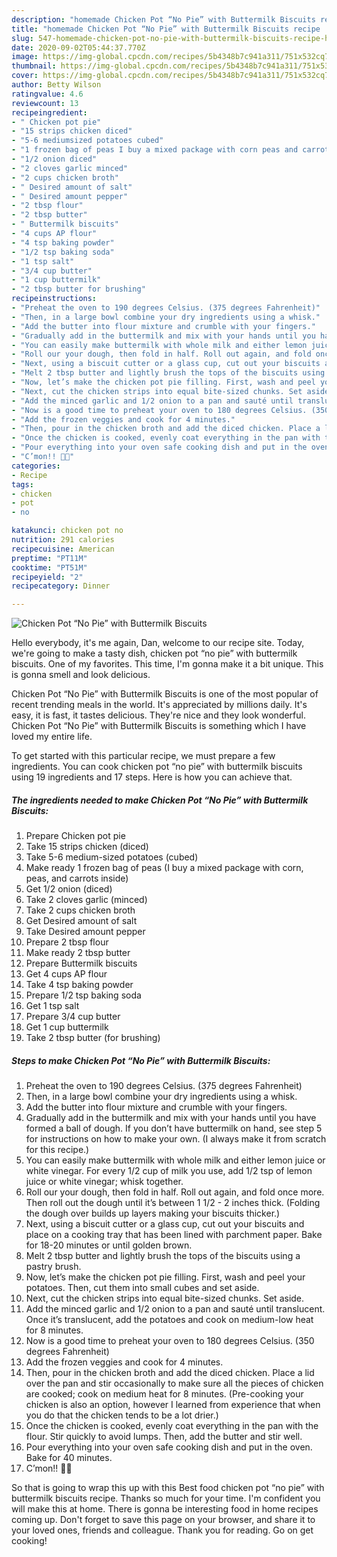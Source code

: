 ```yaml
---
description: "homemade Chicken Pot “No Pie” with Buttermilk Biscuits recipe | how long to bake Chicken Pot “No Pie” with Buttermilk Biscuits"
title: "homemade Chicken Pot “No Pie” with Buttermilk Biscuits recipe | how long to bake Chicken Pot “No Pie” with Buttermilk Biscuits"
slug: 547-homemade-chicken-pot-no-pie-with-buttermilk-biscuits-recipe-how-long-to-bake-chicken-pot-no-pie-with-buttermilk-biscuits
date: 2020-09-02T05:44:37.770Z
image: https://img-global.cpcdn.com/recipes/5b4348b7c941a311/751x532cq70/chicken-pot-no-pie-with-buttermilk-biscuits-recipe-main-photo.jpg
thumbnail: https://img-global.cpcdn.com/recipes/5b4348b7c941a311/751x532cq70/chicken-pot-no-pie-with-buttermilk-biscuits-recipe-main-photo.jpg
cover: https://img-global.cpcdn.com/recipes/5b4348b7c941a311/751x532cq70/chicken-pot-no-pie-with-buttermilk-biscuits-recipe-main-photo.jpg
author: Betty Wilson
ratingvalue: 4.6
reviewcount: 13
recipeingredient:
- " Chicken pot pie"
- "15 strips chicken diced"
- "5-6 mediumsized potatoes cubed"
- "1 frozen bag of peas I buy a mixed package with corn peas and carrots inside"
- "1/2 onion diced"
- "2 cloves garlic minced"
- "2 cups chicken broth"
- " Desired amount of salt"
- " Desired amount pepper"
- "2 tbsp flour"
- "2 tbsp butter"
- " Buttermilk biscuits"
- "4 cups AP flour"
- "4 tsp baking powder"
- "1/2 tsp baking soda"
- "1 tsp salt"
- "3/4 cup butter"
- "1 cup buttermilk"
- "2 tbsp butter for brushing"
recipeinstructions:
- "Preheat the oven to 190 degrees Celsius. (375 degrees Fahrenheit)"
- "Then, in a large bowl combine your dry ingredients using a whisk."
- "Add the butter into flour mixture and crumble with your fingers."
- "Gradually add in the buttermilk and mix with your hands until you have formed a ball of dough. If you don’t have buttermilk on hand, see step 5 for instructions on how to make your own. (I always make it from scratch for this recipe.)"
- "You can easily make buttermilk with whole milk and either lemon juice or white vinegar. For every 1/2 cup of milk you use, add 1/2 tsp of lemon juice or white vinegar; whisk together."
- "Roll our your dough, then fold in half. Roll out again, and fold once more. Then roll out the dough until it’s between 1 1/2 - 2 inches thick. (Folding the dough over builds up layers making your biscuits thicker.)"
- "Next, using a biscuit cutter or a glass cup, cut out your biscuits and place on a cooking tray that has been lined with parchment paper. Bake for 18-20 minutes or until golden brown."
- "Melt 2 tbsp butter and lightly brush the tops of the biscuits using a pastry brush."
- "Now, let’s make the chicken pot pie filling. First, wash and peel your potatoes. Then, cut them into small cubes and set aside."
- "Next, cut the chicken strips into equal bite-sized chunks. Set aside."
- "Add the minced garlic and 1/2 onion to a pan and sauté until translucent. Once it’s translucent, add the potatoes and cook on medium-low heat for 8 minutes."
- "Now is a good time to preheat your oven to 180 degrees Celsius. (350 degrees Fahrenheit)"
- "Add the frozen veggies and cook for 4 minutes."
- "Then, pour in the chicken broth and add the diced chicken. Place a lid over the pan and stir occasionally to make sure all the pieces of chicken are cooked; cook on medium heat for 8 minutes. (Pre-cooking your chicken is also an option, however I learned from experience that when you do that the chicken tends to be a lot drier.)"
- "Once the chicken is cooked, evenly coat everything in the pan with the flour. Stir quickly to avoid lumps. Then, add the butter and stir well."
- "Pour everything into your oven safe cooking dish and put in the oven. Bake for 40 minutes."
- "C’mon!! 🤤😍"
categories:
- Recipe
tags:
- chicken
- pot
- no

katakunci: chicken pot no 
nutrition: 291 calories
recipecuisine: American
preptime: "PT11M"
cooktime: "PT51M"
recipeyield: "2"
recipecategory: Dinner

---
```



![Chicken Pot “No Pie” with Buttermilk Biscuits](https://img-global.cpcdn.com/recipes/5b4348b7c941a311/751x532cq70/chicken-pot-no-pie-with-buttermilk-biscuits-recipe-main-photo.jpg)

Hello everybody, it's me again, Dan, welcome to our recipe site. Today, we're going to make a tasty dish, chicken pot “no pie” with buttermilk biscuits. One of my favorites. This time, I'm gonna make it a bit unique. This is gonna smell and look delicious.



Chicken Pot “No Pie” with Buttermilk Biscuits is one of the most popular of recent trending meals in the world. It's appreciated by millions daily. It's easy, it is fast, it tastes delicious. They're nice and they look wonderful. Chicken Pot “No Pie” with Buttermilk Biscuits is something which I have loved my entire life.


To get started with this particular recipe, we must prepare a few ingredients. You can cook chicken pot “no pie” with buttermilk biscuits using 19 ingredients and 17 steps. Here is how you can achieve that.

<!--inarticleads1-->

##### The ingredients needed to make Chicken Pot “No Pie” with Buttermilk Biscuits:

1. Prepare  Chicken pot pie
1. Take 15 strips chicken (diced)
1. Take 5-6 medium-sized potatoes (cubed)
1. Make ready 1 frozen bag of peas (I buy a mixed package with corn, peas, and carrots inside)
1. Get 1/2 onion (diced)
1. Take 2 cloves garlic (minced)
1. Take 2 cups chicken broth
1. Get  Desired amount of salt
1. Take  Desired amount pepper
1. Prepare 2 tbsp flour
1. Make ready 2 tbsp butter
1. Prepare  Buttermilk biscuits
1. Get 4 cups AP flour
1. Take 4 tsp baking powder
1. Prepare 1/2 tsp baking soda
1. Get 1 tsp salt
1. Prepare 3/4 cup butter
1. Get 1 cup buttermilk
1. Take 2 tbsp butter (for brushing)




<!--inarticleads2-->

##### Steps to make Chicken Pot “No Pie” with Buttermilk Biscuits:

1. Preheat the oven to 190 degrees Celsius. (375 degrees Fahrenheit)
1. Then, in a large bowl combine your dry ingredients using a whisk.
1. Add the butter into flour mixture and crumble with your fingers.
1. Gradually add in the buttermilk and mix with your hands until you have formed a ball of dough. If you don’t have buttermilk on hand, see step 5 for instructions on how to make your own. (I always make it from scratch for this recipe.)
1. You can easily make buttermilk with whole milk and either lemon juice or white vinegar. For every 1/2 cup of milk you use, add 1/2 tsp of lemon juice or white vinegar; whisk together.
1. Roll our your dough, then fold in half. Roll out again, and fold once more. Then roll out the dough until it’s between 1 1/2 - 2 inches thick. (Folding the dough over builds up layers making your biscuits thicker.)
1. Next, using a biscuit cutter or a glass cup, cut out your biscuits and place on a cooking tray that has been lined with parchment paper. Bake for 18-20 minutes or until golden brown.
1. Melt 2 tbsp butter and lightly brush the tops of the biscuits using a pastry brush.
1. Now, let’s make the chicken pot pie filling. First, wash and peel your potatoes. Then, cut them into small cubes and set aside.
1. Next, cut the chicken strips into equal bite-sized chunks. Set aside.
1. Add the minced garlic and 1/2 onion to a pan and sauté until translucent. Once it’s translucent, add the potatoes and cook on medium-low heat for 8 minutes.
1. Now is a good time to preheat your oven to 180 degrees Celsius. (350 degrees Fahrenheit)
1. Add the frozen veggies and cook for 4 minutes.
1. Then, pour in the chicken broth and add the diced chicken. Place a lid over the pan and stir occasionally to make sure all the pieces of chicken are cooked; cook on medium heat for 8 minutes. (Pre-cooking your chicken is also an option, however I learned from experience that when you do that the chicken tends to be a lot drier.)
1. Once the chicken is cooked, evenly coat everything in the pan with the flour. Stir quickly to avoid lumps. Then, add the butter and stir well.
1. Pour everything into your oven safe cooking dish and put in the oven. Bake for 40 minutes.
1. C’mon!! 🤤😍




So that is going to wrap this up with this Best food chicken pot “no pie” with buttermilk biscuits recipe. Thanks so much for your time. I'm confident you will make this at home. There is gonna be interesting food in home recipes coming up. Don't forget to save this page on your browser, and share it to your loved ones, friends and colleague. Thank you for reading. Go on get cooking!

